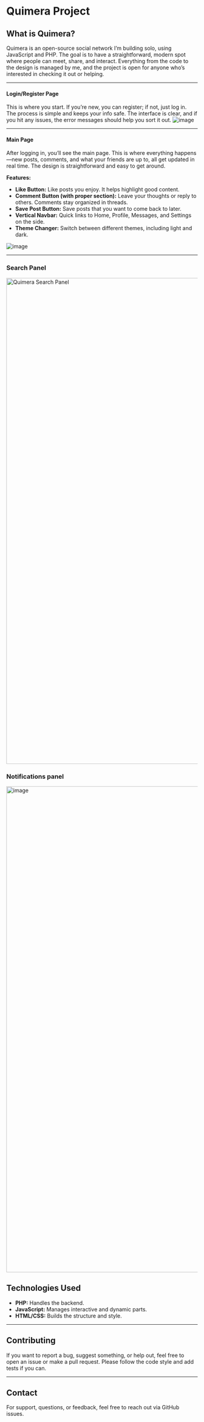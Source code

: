 # Quimera Project

## What is Quimera?
Quimera is an open-source social network I’m building solo, using JavaScript and PHP. The goal is to have a straightforward, modern spot where people can meet, share, and interact. Everything from the code to the design is managed by me, and the project is open for anyone who’s interested in checking it out or helping.

---

#### Login/Register Page
This is where you start. If you’re new, you can register; if not, just log in. The process is simple and keeps your info safe. The interface is clear, and if you hit any issues, the error messages should help you sort it out.
![image](https://github.com/user-attachments/assets/ed4363e3-8026-4102-928c-c10c26f8b432)

---

#### Main Page
After logging in, you’ll see the main page. This is where everything happens—new posts, comments, and what your friends are up to, all get updated in real time. The design is straightforward and easy to get around.

**Features:**
- **Like Button:** Like posts you enjoy. It helps highlight good content.
- **Comment Button (with proper section):** Leave your thoughts or reply to others. Comments stay organized in threads.
- **Save Post Button:** Save posts that you want to come back to later.
- **Vertical Navbar:** Quick links to Home, Profile, Messages, and Settings on the side.
- **Theme Changer:** Switch between different themes, including light and dark.

![image](https://github.com/user-attachments/assets/23238dbb-ff77-41af-a090-0bc083aaabae)


--- 


### Search Panel
<img width="1280" alt="Quimera Search Panel" src="https://github.com/user-attachments/assets/8dfd13e8-7d5a-4a13-bf91-92bdd2bfda98" />


### Notifications panel

<img width="1280" alt="image" src="https://github.com/user-attachments/assets/c9564f09-03c2-4363-ac83-cc9df89b34fc" />





## Technologies Used
- **PHP:**  Handles the backend.
- **JavaScript:** Manages interactive and dynamic parts.
- **HTML/CSS:** Builds the structure and style.

---

## Contributing
If you want to report a bug, suggest something, or help out, feel free to open an issue or make a pull request. Please follow the code style and add tests if you can.

---

## Contact
For support, questions, or feedback, feel free to reach out via GitHub issues.
